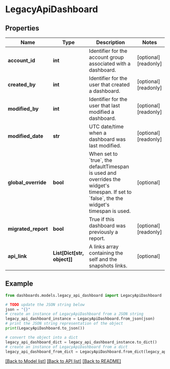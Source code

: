 # LegacyApiDashboard


## Properties

Name | Type | Description | Notes
------------ | ------------- | ------------- | -------------
**account_id** | **int** | Identifier for the account group associated with a dashboard. | [optional] [readonly] 
**created_by** | **int** | Identifier for the user that created a dashboard. | [optional] [readonly] 
**modified_by** | **int** | Identifier for the user that last modified a dashboard. | [optional] [readonly] 
**modified_date** | **str** | UTC date/time when a dashboard was last modified. | [optional] [readonly] 
**global_override** | **bool** | When set to &#x60;true&#x60;, the defaultTimespan is used and overrides the widget&#39;s timespan. If set to &#x60;false&#x60;, the the widget&#39;s timespan is used. | [optional] 
**migrated_report** | **bool** | True if this dashboard was previously a report. | [optional] [readonly] 
**api_link** | **List[Dict[str, object]]** | A links array containing the self and the snapshots links. | [optional] 

## Example

```python
from dashboards.models.legacy_api_dashboard import LegacyApiDashboard

# TODO update the JSON string below
json = "{}"
# create an instance of LegacyApiDashboard from a JSON string
legacy_api_dashboard_instance = LegacyApiDashboard.from_json(json)
# print the JSON string representation of the object
print(LegacyApiDashboard.to_json())

# convert the object into a dict
legacy_api_dashboard_dict = legacy_api_dashboard_instance.to_dict()
# create an instance of LegacyApiDashboard from a dict
legacy_api_dashboard_from_dict = LegacyApiDashboard.from_dict(legacy_api_dashboard_dict)
```
[[Back to Model list]](../README.md#documentation-for-models) [[Back to API list]](../README.md#documentation-for-api-endpoints) [[Back to README]](../README.md)


